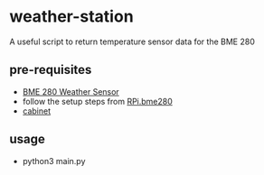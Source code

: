# weather-station

A useful script to return temperature sensor data for the BME 280

## pre-requisites
- [BME 280 Weather Sensor](https://www.amazon.com/gp/product/B07P4CWGGK/ref=ppx_yo_dt_b_search_asin_title?ie=UTF8&psc=1)
- follow the setup steps from [RPi.bme280](https://pypi.org/project/RPi.bme280/)
- [cabinet](https://github.com/tylerjwoodfin/cabinet)

## usage
- python3 main.py
